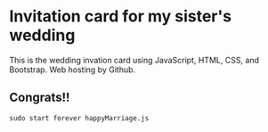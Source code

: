 # Invitation card for my sister's wedding

This is the wedding invation card using JavaScript, HTML, CSS, and Bootstrap.
Web hosting by Github.

## Congrats!!

```
sudo start forever happyMarriage.js
```
